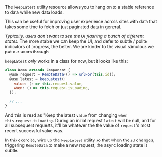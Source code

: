 The `keepLatest` utility resource allows you to hang on to a stable reference to data while new data loads.

This can be useful for improving user experience across sites with data that takes some time to fetch or just paginated data in general.

_Typically, users don't want to see the UI flashing a bunch of different states_.
The more stable we can keep the UI, and defer to subtle / polite indicators of progress, the better. We are kinder to the visual stimulous we put our users through.

`keepLatest` _only_ works in a class for now, but it looks like this:

```js
class Demo extends Component {
  @use request = RemoteData(() => urlFor(this.id));
  @use latest = keepLatest({
    value: () => this.request.value,
    when: () => this.request.isLoading,
  });

  // ...
}
```

And this is read as "Keep the latest `value` from changing `when` `this.request.isLoading`.
During an initial request `latest` will be null, and for all subsequent requests, it'll be whatever the the value of `request`'s most recent successful value was.

In this exercise, wire up the `keepLatest` utility so that when the `id` changes, triggering `RemoteData` to make a new request, the async loading state is subtle.

